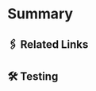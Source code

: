 # Summary <!-- 📍REQUIRED -->
<!-- High-level description of what this PR does. ----------------------------->
## 🖇 Related Links <!-- 📍REQUIRED -->
<!-- List relevant link(s): Jira issues, Slack conversations, etcetera. ------>
## 🛠 Testing <!-- 📍REQUIRED -->
<!-----------------------------------------------------------------------------•
| 🔵 DO: Explain what needs testing.                                           |
| 🔵 DO: Explain how it should be tested, if necessary.                        |
| 🔵 DO: List all necessary steps to run this branch, such as db operations.   |
•------------------------------------------------------------------------------>
